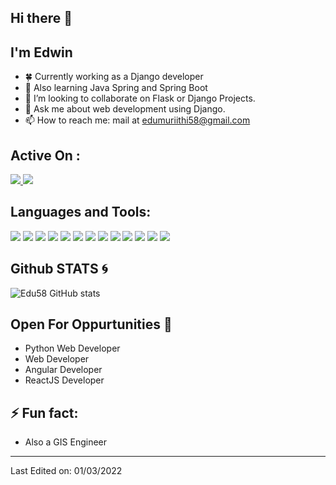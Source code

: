 ## Hi there 👋
## I'm Edwin
- 🍀 Currently working as a Django developer
- 📝 Also learning Java Spring and Spring Boot
- 👯 I’m looking to collaborate on Flask or Django Projects.
- 💬 Ask me about web development using Django.
- 📫 How to reach me: mail at edumuriithi58@gmail.com

## Active On :
<p>
<a href="https://www.linkedin.com/in/edwin-karimi/" target="blank">
  <img src="https://img.shields.io/badge/-Edwin-0077B5?style=for-the-badge&logo=Linkedin&logoColor=white"/>
</a>
<a href="https://twitter.com/GISDevEd" target="blank">
  <img src="https://img.shields.io/badge/-Edwin-0077B5?style=for-the-badge&logo=Twitter&logoColor=white"/>
</a>
</p>

## Languages and Tools:
<p>
<img src="https://img.shields.io/badge/HTML5-E34F26?style=for-the-badge&logo=html5&logoColor=white">
<img src="https://img.shields.io/badge/CSS-0077B5?&style=for-the-badge&logo=css3&logoColor=white">
<img src="https://img.shields.io/badge/JavaScript-F7DF1E?style=for-the-badge&logo=javascript&logoColor=white">
<img src="https://img.shields.io/badge/React-14354C?style=for-the-badge&logo=react&logoColor=blue">
<img src="https://img.shields.io/badge/Angular-14354C?style=for-the-badge&logo=angular&logoColor=red">
<img src="https://img.shields.io/badge/Bootstrap-563D7C?style=for-the-badge&logo=bootstrap&logoColor=white">
<img src="https://img.shields.io/badge/Flask-14354C?style=for-the-badge&logo=flask&logoColor=white">
<img src="https://img.shields.io/badge/Django-092E20?style=for-the-badge&logo=django&logoColor=white">
<img src="https://img.shields.io/badge/Figma-4EA94B?style=for-the-badge&logo=figma&logoColor=white">
<img src="https://img.shields.io/badge/Vscode-0077B5?style=for-the-badge&logo=visual-studio-code&logoColor=white">
<img src="https://img.shields.io/badge/Pycharm-4EA94B?style=for-the-badge&logo=pycharm&logoColor=yellow">
<img src="https://img.shields.io/badge/MongoDB-4EA94B?style=for-the-badge&logo=mongodb&logoColor=white">
<img src="https://img.shields.io/badge/PostgreSQL-14354C?style=for-the-badge&logo=postgreSQL&logoColor=blue">
</p>


## Github STATS :cyclone:

![Edu58 GitHub stats](https://github-readme-stats.vercel.app/api?username=Edu58&show_icons=true&theme=radical&show_icons=true&count_private=true)
<br>

<!-- ## Some Repos to Visit :blossom:
![ReadMe Card](https://github-readme-stats.vercel.app/api/pin/?username=Edu58&repo=Black-React-Portfolio&show_icons=true&theme=radical)
![ReadMe Card](https://github-readme-stats.vercel.app/api/pin/?username=Edu58&repo=Covid19-Update-WebApp-Leaflet.js&show_icons=true&theme=radical) -->

## Open For Oppurtunities :purple_heart:
- Python Web Developer
- Web Developer
- Angular Developer
- ReactJS Developer

## ⚡ Fun fact:
- Also a GIS Engineer

-----

Last Edited on: 01/03/2022
